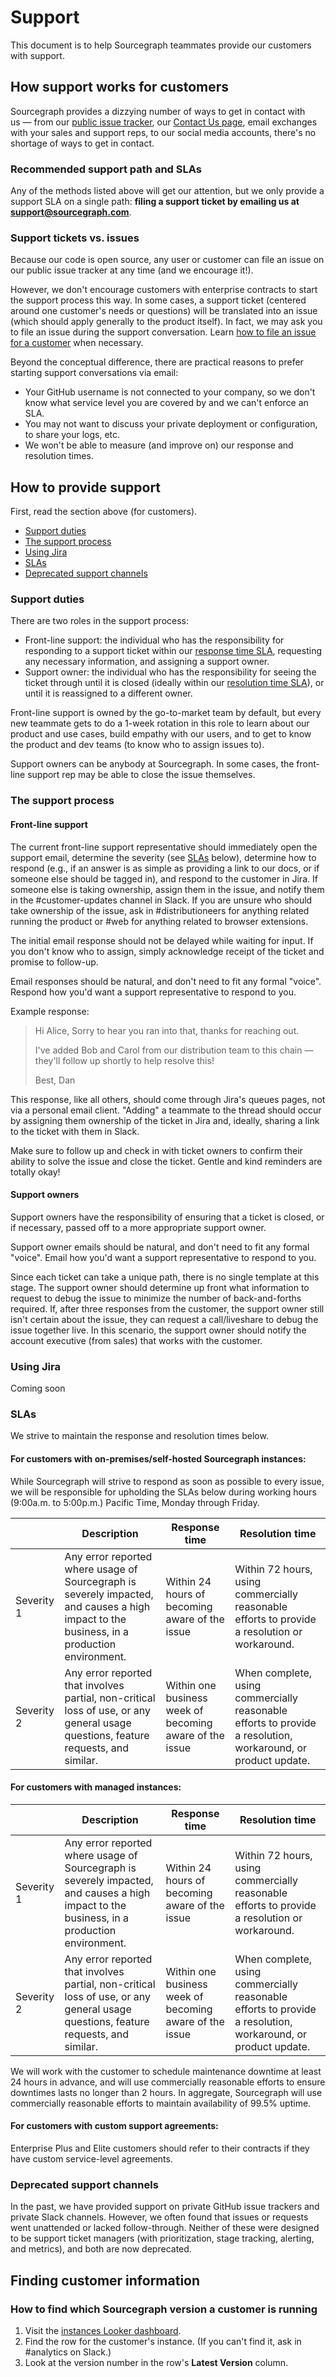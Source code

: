 # Support

This document is to help Sourcegraph teammates provide our customers with support.

## How support works for customers

Sourcegraph provides a dizzying number of ways to get in contact with us — from our [public issue tracker](https://github.com/sourcegraph/sourcegraph/issues), our [Contact Us page](https://about.sourcegraph.com/contact), email exchanges with your sales and support reps, to our social media accounts, there's no shortage of ways to get in contact. 

### Recommended support path and SLAs

Any of the methods listed above will get our attention, but we only provide a support SLA on a single path: **filing a support ticket by emailing us at support@sourcegraph.com**.

### Support tickets vs. issues

Because our code is open source, any user or customer can file an issue on our public issue tracker at any time (and we encourage it!). 

However, we don't encourage customers with enterprise contracts to start the support process this way. In some cases, a support ticket (centered around one customer's needs or questions) will be translated into an issue (which should apply generally to the product itself). In fact, we may ask you to file an issue during the support conversation. Learn [how to file an issue for a customer](./filing_customer_issues.md) when necessary.

Beyond the conceptual difference, there are practical reasons to prefer starting support conversations via email:

* Your GitHub username is not connected to your company, so we don't know what service level you are covered by and we can't enforce an SLA.
* You may not want to discuss your private deployment or configuration, to share your logs, etc.
* We won't be able to measure (and improve on) our response and resolution times.

## How to provide support

First, read the section above (for customers).

* [Support duties](#support-duties)
* [The support process](#the-support-process)
* [Using Jira](#using-jira)
* [SLAs](#slas)
* [Deprecated support channels](#deprecated-support-channels)

### Support duties

There are two roles in the support process:

* Front-line support: the individual who has the responsibility for responding to a support ticket within our [response time SLA](#slas), requesting any necessary information, and assigning a support owner.
* Support owner: the individual who has the responsibility for seeing the ticket through until it is closed (ideally within our [resolution time SLA](#slas)), or until it is reassigned to a different owner.

Front-line support is owned by the go-to-market team by default, but every new teammate gets to do a 1-week rotation in this role to learn about our product and use cases, build empathy with our users, and to get to know the product and dev teams (to know who to assign issues to).

Support owners can be anybody at Sourcegraph. In some cases, the front-line support rep may be able to close the issue themselves.

### The support process

#### Front-line support

The current front-line support representative should immediately open the support email, determine the severity (see [SLAs](#slas) below), determine how to respond (e.g., if an answer is as simple as providing a link to our docs, or if someone else should be tagged in), and respond to the customer in Jira. If someone else is taking ownership, assign them in the issue, and notify them in the #customer-updates channel in Slack. If you are unsure who should take ownership of the issue, ask in #distributioneers for anything related running the product or #web for anything related to browser extensions.

The initial email response should not be delayed while waiting for input. If you don't know who to assign, simply acknowledge receipt of the ticket and promise to follow-up.

Email responses should be natural, and don't need to fit any formal "voice". Respond how you'd want a support representative to respond to you.

Example response:

>Hi Alice,
>Sorry to hear you ran into that, thanks for reaching out.
>
>I've added Bob and Carol from our distribution team to this chain — they'll follow up shortly to help resolve this!
>
>Best,
>Dan

This response, like all others, should come through Jira's queues pages, not via a personal email client. "Adding" a teammate to the thread should occur by assigning them ownership of the ticket in Jira and, ideally, sharing a link to the ticket with them in Slack.

Make sure to follow up and check in with ticket owners to confirm their ability to solve the issue and close the ticket. Gentle and kind reminders are totally okay!

#### Support owners

Support owners have the responsibility of ensuring that a ticket is closed, or if necessary, passed off to a more appropriate support owner.

Support owner emails should be natural, and don't need to fit any formal "voice". Email how you'd want a support representative to respond to you.

Since each ticket can take a unique path, there is no single template at this stage. The support owner should determine up front what information to request to debug the issue to minimize the number of back-and-forths required. If, after three responses from the customer, the support owner still isn't certain about the issue, they can request a call/liveshare to debug the issue together live. In this scenario, the support owner should notify the account executive (from sales) that works with the customer.

### Using Jira

Coming soon

### SLAs

We strive to maintain the response and resolution times below.

#### For customers with on-premises/self-hosted Sourcegraph instances:

While Sourcegraph will strive to respond as soon as possible to every issue, we will be responsible for upholding the SLAs below during working hours (9:00a.m. to 5:00p.m.) Pacific Time, Monday through Friday.

||Description|Response time|Resolution time|
|---|---|---|---|
|Severity 1|Any error reported where usage of Sourcegraph is severely impacted, and causes a high impact to the business, in a production environment.|Within 24 hours of becoming aware of the issue|Within 72 hours, using commercially reasonable efforts to provide a resolution or workaround.|
|Severity 2|Any error reported that involves partial, non-critical loss of use, or any general usage questions, feature requests, and similar.|Within one business week of becoming aware of the issue|When complete, using commercially reasonable efforts to provide a resolution, workaround, or product update.|

#### For customers with managed instances:

||Description|Response time|Resolution time|
|---|---|---|---|
|Severity 1|Any error reported where usage of Sourcegraph is severely impacted, and causes a high impact to the business, in a production environment.|Within 24 hours of becoming aware of the issue|Within 72 hours, using commercially reasonable efforts to provide a resolution or workaround.|
|Severity 2|Any error reported that involves partial, non-critical loss of use, or any general usage questions, feature requests, and similar.|Within one business week of becoming aware of the issue|When complete, using commercially reasonable efforts to provide a resolution, workaround, or product update.|

We will work with the customer to schedule maintenance downtime at least 24 hours in advance, and will use commercially reasonable efforts to ensure downtimes lasts no longer than 2 hours. In aggregate, Sourcegraph will use commercially reasonable efforts to maintain availability of 99.5% uptime.

#### For customers with custom support agreements:

Enterprise Plus and Elite customers should refer to their contracts if they have custom service-level agreements.

### Deprecated support channels

In the past, we have provided support on private GitHub issue trackers and private Slack channels. However, we often found that issues or requests went unattended or lacked follow-through. Neither of these were designed to be support ticket managers (with prioritization, stage tracking, alerting, and metrics), and both are now deprecated.

## Finding customer information

### How to find which Sourcegraph version a customer is running

1. Visit the [instances Looker dashboard](https://sourcegraph.looker.com/looks/436).
1. Find the row for the customer's instance. (If you can't find it, ask in #analytics on Slack.)
1. Look at the version number in the row's **Latest Version** column.
